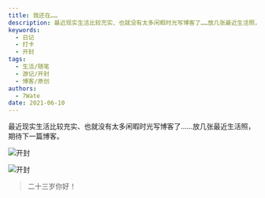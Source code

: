 ```yaml
---
title: 我还在……
description: 最近现实生活比较充实、也就没有太多闲暇时光写博客了……放几张最近生活照，期待下一篇博客。
keywords:
  - 日记
  - 打卡
  - 开封
tags:
  - 生活/随笔
  - 游记/开封
  - 博客/原创
authors:
  - 7Wate
date: 2021-06-10
---
```


最近现实生活比较充实、也就没有太多闲暇时光写博客了……放几张最近生活照，期待下一篇博客。

![开封](https://static.7wate.com/img/2021/06/10/90216348e950a.jpg)

![开封](https://static.7wate.com/img/2021/06/10/9dc96bf2ba208.jpg)

> 二十三岁你好！
